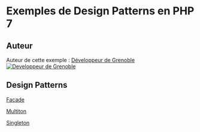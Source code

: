 # Exemples de Design Patterns en PHP 7




## Auteur

Auteur de cette exemple :
[Développeur de Grenoble](https://www.devandweb.fr)
[![Developpeur de Grenoble](https://www.devandweb.fr/medias/website/developpeur-web.png)](https://www.devandweb.fr)




## Design Patterns
[Facade](https://github.com/stephweb/design-patterns-php/tree/master/src/facade)

[Multiton](https://github.com/stephweb/design-patterns-php/tree/master/src/multiton)

[Singleton](https://github.com/stephweb/design-patterns-php/tree/master/src/singleton)